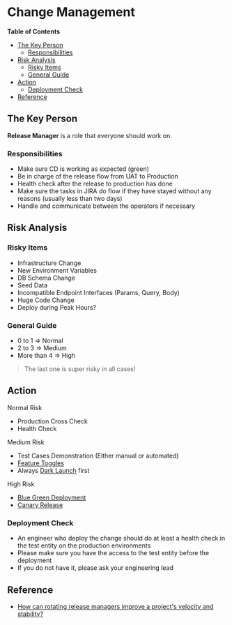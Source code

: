 # Change Management <!-- omit in toc -->

**Table of Contents**

- [The Key Person](#the-key-person)
  - [Responsibilities](#responsibilities)
- [Risk Analysis](#risk-analysis)
  - [Risky Items](#risky-items)
  - [General Guide](#general-guide)
- [Action](#action)
  - [Deployment Check](#deployment-check)
- [Reference](#reference)

## The Key Person

**Release Manager** is a role that everyone should work on.

### Responsibilities

- Make sure CD is working as expected (green)
- Be in charge of the release flow from UAT to Production
- Health check after the release to production has done
- Make sure the tasks in JIRA do flow if they have stayed without any reasons (usually less than two days)
- Handle and communicate between the operators if necessary

## Risk Analysis

### Risky Items

- Infrastructure Change
- New Environment Variables
- DB Schema Change
- Seed Data
- Incompatible Endpoint Interfaces (Params, Query, Body)
- Huge Code Change
- Deploy during Peak Hours?

### General Guide

- 0 to 1 => Normal
- 2 to 3 => Medium
- More than 4 => High

> The last one is super risky in all cases!

## Action

Normal Risk

- Production Cross Check
- Health Check

Medium Risk

- Test Cases Demonstration (Either manual or automated)
- [Feature Toggles](https://martinfowler.com/articles/feature-toggles.html "https://martinfowler.com/articles/feature-toggles.html")
- Always [Dark Launch](https://martinfowler.com/bliki/DarkLaunching.html "https://martinfowler.com/bliki/DarkLaunching.html") first

High Risk

- [Blue Green Deployment](https://www.redhat.com/en/topics/devops/what-is-blue-green-deployment "https://www.redhat.com/en/topics/devops/what-is-blue-green-deployment")
- [Canary Release](https://martinfowler.com/bliki/CanaryRelease.html "https://martinfowler.com/bliki/CanaryRelease.html")

### Deployment Check

- An engineer who deploy the change should do at least a health check in the test entity on the production environments
- Please make sure you have the access to the test entity before the deployment
- If you do not have it, please ask your engineering lead

## Reference

- [How can rotating release managers improve a project's velocity and stability?](https://softwareengineering.stackexchange.com/questions/159789/how-can-rotating-release-managers-improve-a-projects-velocity-and-stability "https://softwareengineering.stackexchange.com/questions/159789/how-can-rotating-release-managers-improve-a-projects-velocity-and-stability")
